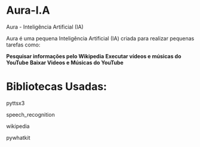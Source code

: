 # Aura-I.A
 Aura - Inteligência Artificial (IA)

 Aura é uma pequena Inteligência Artificial (IA)
 criada para realizar pequenas tarefas como:

**Pesquisar informações pelo Wikipedia**
**Executar vídeos e músicas do YouTube**
**Baixar Videos e Músicas do YouTube**

# Bibliotecas Usadas:
pyttsx3

speech_recognition

wikipedia

pywhatkit